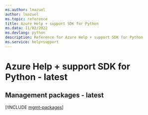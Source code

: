 ```yaml
---
ms.author: lmazuel
author: lmazuel
ms.topic: reference
title: Azure Help + support SDK for Python
ms.data: 11/02/2022
ms.devlang: python
description: Reference for Azure Help + support SDK for Python
ms.service: help+support
---
```

# Azure Help + support SDK for Python - latest

## Management packages - latest
[!INCLUDE [mgmt-packages](help-+-support-mgmt-index.md)]